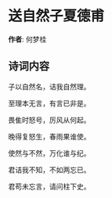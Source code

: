 # 送自然子夏德甫

**作者**: 何梦桂

## 诗词内容

子以自然名，诘我自然理。

至理本无言，有言已非是。

畏隹时怒号，厉风从何起。

晚得复怒生，春雨果谁使。

使然与不然，万化谁与纪。

君诘我不知，不如两忘已。

君苟未忘言，请问柱下史。

